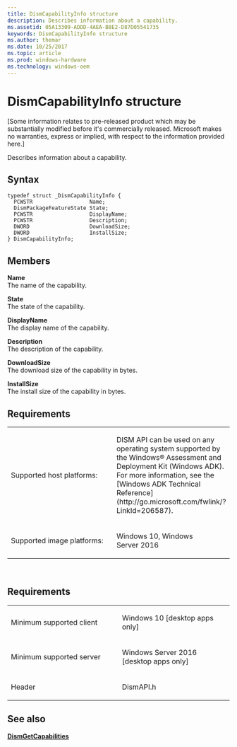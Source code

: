 ```yaml
---
title: DismCapabilityInfo structure
description: Describes information about a capability.
ms.assetid: 05A13309-ADDD-4AEA-B8E2-D87D05541735
keywords: DismCapabilityInfo structure
ms.author: themar
ms.date: 10/25/2017
ms.topic: article
ms.prod: windows-hardware
ms.technology: windows-oem
---
```


# DismCapabilityInfo structure


\[Some information relates to pre-released product which may be substantially modified before it's commercially released. Microsoft makes no warranties, express or implied, with respect to the information provided here.\]

Describes information about a capability.

Syntax
---

```ManagedCPlusPlus
typedef struct _DismCapabilityInfo {
  PCWSTR                  Name;
  DismPackageFeatureState State;
  PCWSTR                  DisplayName;
  PCWSTR                  Description;
  DWORD                   DownloadSize;
  DWORD                   InstallSize;
} DismCapabilityInfo;
```

Members
----

**Name**  
The name of the capability.

**State**  
The state of the capability.

**DisplayName**  
The display name of the capability.

**Description**  
The description of the capability.

**DownloadSize**  
The download size of the capability in bytes.

**InstallSize**  
The install size of the capability in bytes.

## <span id="Requirements"></span><span id="requirements"></span><span id="REQUIREMENTS"></span>Requirements


<table>
<colgroup>
<col width="50%" />
<col width="50%" />
</colgroup>
<tbody>
<tr class="odd">
<td><p>Supported host platforms:</p></td>
<td><p>DISM API can be used on any operating system supported by the Windows® Assessment and Deployment Kit (Windows ADK). For more information, see the [Windows ADK Technical Reference](http://go.microsoft.com/fwlink/?LinkId=206587).</p></td>
</tr>
<tr class="even">
<td><p>Supported image platforms:</p></td>
<td><p>Windows 10, Windows Server 2016</p></td>
</tr>
</tbody>
</table>

 

Requirements
---------

<table>
<colgroup>
<col width="50%" />
<col width="50%" />
</colgroup>
<tbody>
<tr class="odd">
<td><p>Minimum supported client</p></td>
<td><p>Windows 10 [desktop apps only]</p></td>
</tr>
<tr class="even">
<td><p>Minimum supported server</p></td>
<td><p>Windows Server 2016 [desktop apps only]</p></td>
</tr>
<tr class="odd">
<td><p>Header</p></td>
<td>DismAPI.h</td>
</tr>
</tbody>
</table>

## <span id="see_also"></span>See also


[**DismGetCapabilities**](dismgetcapabilities.md)

 

 




